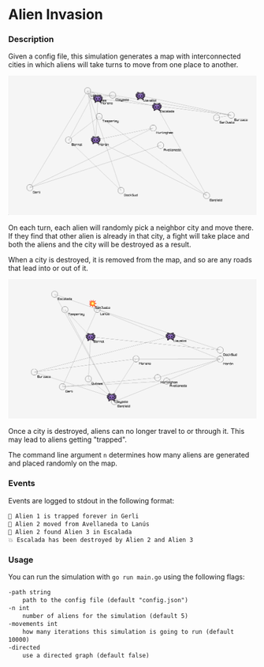 # Alien Invasion

### Description

Given a config file, this simulation generates a map with interconnected cities in which aliens will take turns to move from one place to another.

![](assets/2022-09-19-18-17-12.png)

On each turn, each alien will randomly pick a neighbor city and move there. If they find that other alien is already in that city, a fight will take place and both the aliens and the city will be destroyed as a result.

When a city is destroyed, it is removed from the map, and so are any roads that lead into or out of it.

![](assets/2022-09-19-18-21-05.png)

Once a city is destroyed, aliens can no longer travel to or through it. This may lead to aliens getting "trapped".

The command line argument `n` determines how many aliens are generated and placed randomly on the map.

### Events

Events are logged to stdout in the following format:

```
🚷 Alien 1 is trapped forever in Gerli
👾 Alien 2 moved from Avellaneda to Lanús
👀 Alien 2 found Alien 3 in Escalada
💥 Escalada has been destroyed by Alien 2 and Alien 3
```

### Usage

You can run the simulation with `go run main.go` using the following flags:

```
-path string
    path to the config file (default "config.json")
-n int
    number of aliens for the simulation (default 5)
-movements int
    how many iterations this simulation is going to run (default 10000)
-directed
    use a directed graph (default false)
```
